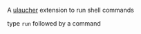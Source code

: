 A [ulaucher](https://ulauncher.io/) extension to run shell commands

type `run` followed by a command

